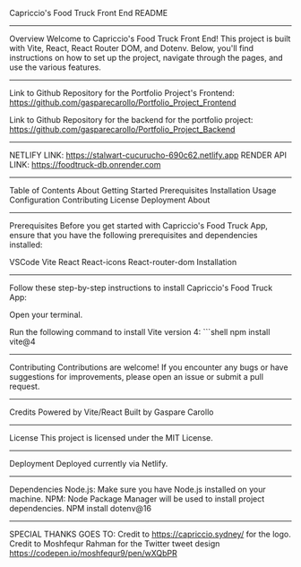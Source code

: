 Capriccio's Food Truck Front End README
____________________________________________________________________________
Overview
Welcome to Capriccio's Food Truck Front End! This project is built with Vite, React, React Router DOM, and Dotenv. Below, you'll find instructions on how to set up the project, navigate through the pages, and use the various features.
____________________________________________________________________________
Link to Github Repository for the Portfolio Project's Frontend: https://github.com/gasparecarollo/Portfolio_Project_Frontend

Link to Github Repository for the backend for the portfolio project: https://github.com/gasparecarollo/Portfolio_Project_Backend
____________________________________________________________________________
NETLIFY LINK: https://stalwart-cucurucho-690c62.netlify.app
RENDER API LINK: https://foodtruck-db.onrender.com
____________________________________________________________________________

Table of Contents
About
Getting Started
Prerequisites
Installation
Usage
Configuration
Contributing
License
Deployment
About
____________________________________________________________________________

Prerequisites
Before you get started with Capriccio's Food Truck App, ensure that you have the following prerequisites and dependencies installed:

VSCode
Vite
React
React-icons
React-router-dom
Installation

____________________________________________________________________________
Follow these step-by-step instructions to install Capriccio's Food Truck App:

Open your terminal.

Run the following command to install Vite version 4:    ```shell    npm install vite@4
____________________________________________________________________________

Contributing
Contributions are welcome! If you encounter any bugs or have suggestions for improvements, please open an issue or submit a pull request.

____________________________________________________________________________
Credits
Powered by Vite/React
Built by Gaspare Carollo
____________________________________________________________________________
License
This project is licensed under the MIT License.
____________________________________________________________________________
Deployment
Deployed currently via Netlify.
____________________________________________________________________________
Dependencies
Node.js: Make sure you have Node.js installed on your machine.
NPM: Node Package Manager will be used to install project dependencies.
NPM install dotenv@16
____________________________________________________________________________
SPECIAL THANKS GOES TO:
Credit to https://capriccio.sydney/ for the logo.
Credit to Moshfequr Rahman for the Twitter tweet design https://codepen.io/moshfequr9/pen/wXQbPR

